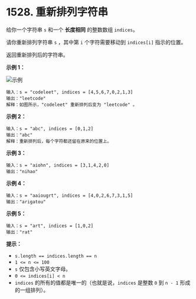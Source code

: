 # 1528. 重新排列字符串

给你一个字符串 `s` 和一个 **长度相同** 的整数数组 `indices`。

请你重新排列字符串 `s` ，其中第 `i` 个字符需要移动到 `indices[i]` 指示的位置。

返回重新排列后的字符串。

**示例 1：**

![示例](https://assets.leetcode-cn.com/aliyun-lc-upload/uploads/2020/07/26/q1.jpg)

```()
输入：s = "codeleet", indices = [4,5,6,7,0,2,1,3]
输出："leetcode"
解释：如图所示，"codeleet" 重新排列后变为 "leetcode" 。
```

**示例 2：**

```()
输入：s = "abc", indices = [0,1,2]
输出："abc"
解释：重新排列后，每个字符都还留在原来的位置上。
```

**示例 3：**

```()
输入：s = "aiohn", indices = [3,1,4,2,0]
输出："nihao"
```

**示例 4：**

```()
输入：s = "aaiougrt", indices = [4,0,2,6,7,3,1,5]
输出："arigatou"
```

**示例 5：**

```()
输入：s = "art", indices = [1,0,2]
输出："rat"
```

**提示：**

- `s.length == indices.length == n`
- `1 <= n <= 100`
- `s` 仅包含小写英文字母。
- `0 <= indices[i] < n`
- `indices` 的所有的值都是唯一的（也就是说，`indices` 是整数 `0` 到 `n - 1` 形成的一组排列）。
